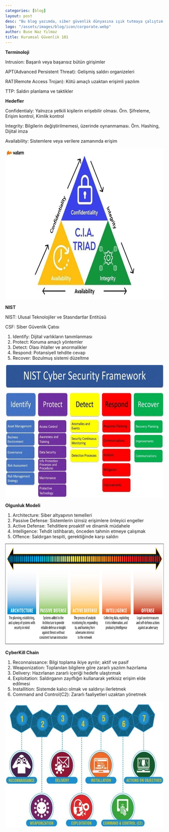 ```yaml
---
categories: [blog]
layout: post
desc: "Bu blog yazımda, siber güvenlik dünyasına ışık tutmaya çalıştım. İhlal türleri ve APT'ler gibi terimlerden başlayarak, gizlilik, bütünlük ve erişilebilirlik gibi temel hedefleri anlattım. Ayrıca, NIST Siber Güvenlik Çerçevesi'nin o meşhur Tanımla, Koru, Tespit Et, Yanıtla, Kurtar adımlarını ve Olgunluk Modeli'nin katmanlarını detaylandırdım. Bir siber saldırının nasıl geliştiğini anlamak için Siber Öldürme Zinciri'ni, yani keşiften komuta ve kontrole uzanan süreci de adım adım ele aldım."
logo: "/assets/images/blog/icon/corporate.webp"
author: Buse Naz Yılmaz
title: Kurumsal Güvenlik 101 
---
```


**Terminoloji**

Intrusion: Başarılı veya başarısız bütün girişimler

APT(Advanced Persistent Threat): Gelişmiş saldırı organizeleri

RAT(Remote Access Trojan): Kötü amaçlı uzaktan erişimli yazılım

TTP: Saldırı planlama ve taktikler

**Hedefler**

Confidentialy: Yalnızca yetkili kişilerin erişebilir olması. Örn. Şifreleme, Erişim kontrol, Kimlik kontrol

Integrity: Bilgilerin değiştirilmemesi, üzerinde oynanmaması. Örn. Hashing, Dijital imza

Availability: Sistemlere veya verilere zamanında erişim

<div style="text-align: center;">
  <img src="./assets/images/kurumsal/cia.webp" width="800" height="480">
</div>

**NIST**

NIST: Ulusal Teknolojiler ve Stasndartlar Entitüsü

CSF: Siber Güvenlik Çatısı

1.  Identify: Dijital varlıkların tanımlanması
2.  Protect: Koruma amaçlı yöntemler 
3.  Detect: Olası ihlaller ve anormalikler
4.  Respond: Potansiyell tehdite cevap
5.  Recover: Bozulmuş sistemi düzeltme

<div style="text-align: center;">
  <img src="./assets/images/kurumsal/nist.webp" width="700" height="420">
</div>

**Olgunluk Modeli**

1.  Architecture: Siber altyapının temelleri
2.  Passive Defense: Sistemlerin izinsiz erişimlere önleyici engeller
3.  Active Defense: Tehditlere proaktif ve dinamik müdahele
4.  Intelligence: Tehdit istihbaratı, önceden tahmin etmeye çalışmak
5.  Offence: Saldırgan tespiti, gerektiğinde karşı saldırı

<div style="text-align: center;">
  <img src="./assets/images/kurumsal/olgunluk.webp" width="900" height="320">
</div>

**CyberKill Chain**

1.  Reconnaissance: Bilgi toplama ikiye ayrılır; aktif ve pasif
2.  Weaponization: Toplanılan bilgilere göre zararlı yazılım hazırlama
3.  Delivery: Hazırlanan zararlı içeriği hedefe ulaştırmak
4.  Exploitation: Saldırganın zayıflığın kullanarak yetkisiz erişim elde edilmesi
5.  Installition: Sistemde kalıcı olmak ve saldırıyı ilerletmek
6.  Command and Control(C2): Zararlı faaliyetleri uzaktan yönetmek

<div style="text-align: center;">
  <img src="./assets/images/kurumsal/cyberkill.webp" width="600" height="400">
</div>
